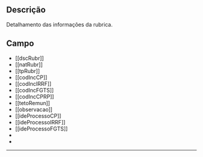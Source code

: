 ## Descrição
Detalhamento das informações da rubrica.
## Campo
- [[dscRubr]]
- [[natRubr]]
- [[tpRubr]]
- [[codIncCP]]
- [[codIncIRRF]]
- [[codIncFGTS]]
- [[codIncCPRP]]
- [[tetoRemun]]
- [[observacao]]
- [[ideProcessoCP]]
- [[ideProcessoIRRF]]
- [[ideProcessoFGTS]]
- 
- 

---
